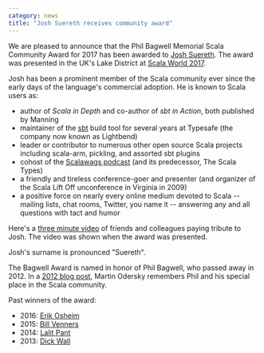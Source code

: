 ```yaml
---
category: news
title: "Josh Suereth receives community award"
---
```


We are pleased to announce that the Phil Bagwell Memorial Scala Community Award for 2017 has been awarded to [Josh Suereth](https://twitter.com/jsuereth).  The award was presented in the UK's Lake District at [Scala World 2017](https://scala.world).

Josh has been a prominent member of the Scala community ever since the early
days of the language's commercial adoption.  He is known to Scala users as:

* author of _Scala in Depth_ and co-author of _sbt in Action_,
  both published by Manning
* maintainer of the [sbt](https://www.scala-sbt.org) build tool
  for several years at Typesafe (the company now known as Lightbend)
* leader or contributor to numerous other open source Scala projects
  including scala-arm, pickling, and assorted sbt plugins
* cohost of the [Scalawags podcast](https://scalawags.tv)
  (and its predecessor, The Scala Types)
* a friendly and tireless conference-goer and presenter (and
  organizer of the Scala Lift Off unconference in Virginia in 2009)
* a positive force on nearly every online medium devoted to
  Scala -- mailing lists, chat rooms, Twitter, you name it --
  answering any and all questions with tact and humor

Here's a
[three minute video](https://www.youtube.com/watch?v=0sLixaObVwA)
of friends and colleagues paying tribute to Josh.  The video was shown
when the award was presented.

Josh's surname is pronounced "Suereth".

The Bagwell Award is named in honor of Phil Bagwell, who passed away in 2012.  In a [2012 blog post](https://web.archive.org/web/20160311185839/https://www.lightbend.com/blog/rip-phil-bagwell), Martin Odersky remembers Phil and his special place in the Scala community.

Past winners of the award:

* 2016: [Erik Osheim](https://www.scala-lang.org/news/2016/10/26/bagwell-award-2016.html)
* 2015: [Bill Venners](https://scala-lang.org/news/2015/06/25/bagwell-award-2015.html)
* 2014: [Lalit Pant](https://kojoenv.wordpress.com/2014/09/27/phil-bagwell-award/)
* 2013: [Dick Wall](https://twitter.com/dickwall)
